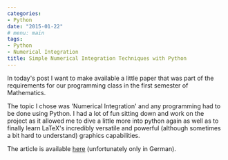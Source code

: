 ```yaml
---
categories:
- Python
date: "2015-01-22"
# menu: main
tags:
- Python
- Numerical Integration
title: Simple Numerical Integration Techniques with Python
---
```


In today's post I want to make available a little paper that was part of the
requirements for our programming class in the first semester of Mathematics.

The topic I chose was 'Numerical Integration' and any programming had to be
done using Python. I had a lot of fun sitting down and work on the project as it
allowed me to dive a little more into python again as well as to finally learn
LaTeX's incredibly versatile and powerful (although sometimes a bit hard to
understand) graphics capabilities. <br/>

The article is available [here](/files/NumerischeIntegration_MarcelKropp.pdf) (unfortunately only in German).
